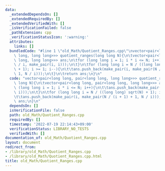 ```yaml
---
data:
  _extendedDependsOn: []
  _extendedRequiredBy: []
  _extendedVerifiedWith: []
  _isVerificationFailed: false
  _pathExtension: cpp
  _verificationStatusIcon: ':warning:'
  attributes:
    links: []
  bundledCode: "#line 1 \"old_Math/Quotient_Ranges.cpp\"\nvector<pair<long long, pair<long\
    \ long, long long>>> quotient_ranges(long long N){\n\tvector<pair<long long, pair<long\
    \ long, long long>>> ans;\n\tfor (long long i = 1; i * i <= N; i++){\n\t\tans.push_back(make_pair(N\
    \ / i, make_pair(i, i)));\n\t}\n\tfor (long long i = N / ((long long) sqrt(N)\
    \ + 1); i >= 1; i--){\n\t\tans.push_back(make_pair(i, make_pair(N / (i + 1) +\
    \ 1, N / i)));\n\t}\n\treturn ans;\n}\n"
  code: "vector<pair<long long, pair<long long, long long>>> quotient_ranges(long\
    \ long N){\n\tvector<pair<long long, pair<long long, long long>>> ans;\n\tfor\
    \ (long long i = 1; i * i <= N; i++){\n\t\tans.push_back(make_pair(N / i, make_pair(i,\
    \ i)));\n\t}\n\tfor (long long i = N / ((long long) sqrt(N) + 1); i >= 1; i--){\n\
    \t\tans.push_back(make_pair(i, make_pair(N / (i + 1) + 1, N / i)));\n\t}\n\treturn\
    \ ans;\n}\n"
  dependsOn: []
  isVerificationFile: false
  path: old_Math/Quotient_Ranges.cpp
  requiredBy: []
  timestamp: '2022-07-19 22:14:43+09:00'
  verificationStatus: LIBRARY_NO_TESTS
  verifiedWith: []
documentation_of: old_Math/Quotient_Ranges.cpp
layout: document
redirect_from:
- /library/old_Math/Quotient_Ranges.cpp
- /library/old_Math/Quotient_Ranges.cpp.html
title: old_Math/Quotient_Ranges.cpp
---
```


